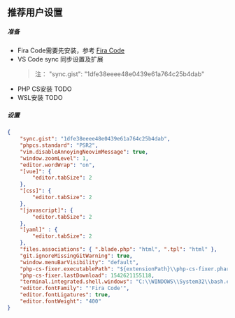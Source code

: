 ## 推荐用户设置

##### 准备

* Fira Code需要先安装，参考 [Fira Code](https://github.com/ydalbj/skills/blob/master/Tools/Editors/VSCode/font.md)
* VS Code sync 同步设置及扩展
    > 注： "sync.gist": "1dfe38eeee48e0439e61a764c25b4dab"
* PHP CS安装 TODO
* WSL安装 TODO

##### 设置
```json
{
    "sync.gist": "1dfe38eeee48e0439e61a764c25b4dab",
    "phpcs.standard": "PSR2",
    "vim.disableAnnoyingNeovimMessage": true,
    "window.zoomLevel": 1,
    "editor.wordWrap": "on",
    "[vue]": {
        "editor.tabSize": 2
    },
    "[css]": {
        "editor.tabSize": 2
    },
    "[javascript]": {
        "editor.tabSize": 2
    },
    "[yaml]" : {
        "editor.tabSize": 2
    },
    "files.associations": { ".blade.php": "html", ".tpl": "html" },
    "git.ignoreMissingGitWarning": true,
    "window.menuBarVisibility": "default",
    "php-cs-fixer.executablePath": "${extensionPath}\\php-cs-fixer.phar",
    "php-cs-fixer.lastDownload": 1542621155118,
    "terminal.integrated.shell.windows": "C:\\WINDOWS\\System32\\bash.exe",
    "editor.fontFamily": "'Fira Code'",
    "editor.fontLigatures": true,
    "editor.fontWeight": "400"
}
```
